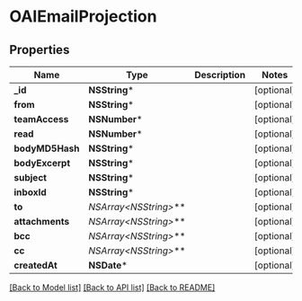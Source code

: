 # OAIEmailProjection

## Properties
Name | Type | Description | Notes
------------ | ------------- | ------------- | -------------
**_id** | **NSString*** |  | [optional] 
**from** | **NSString*** |  | [optional] 
**teamAccess** | **NSNumber*** |  | [optional] 
**read** | **NSNumber*** |  | [optional] 
**bodyMD5Hash** | **NSString*** |  | [optional] 
**bodyExcerpt** | **NSString*** |  | [optional] 
**subject** | **NSString*** |  | [optional] 
**inboxId** | **NSString*** |  | [optional] 
**to** | **NSArray&lt;NSString*&gt;*** |  | [optional] 
**attachments** | **NSArray&lt;NSString*&gt;*** |  | [optional] 
**bcc** | **NSArray&lt;NSString*&gt;*** |  | [optional] 
**cc** | **NSArray&lt;NSString*&gt;*** |  | [optional] 
**createdAt** | **NSDate*** |  | [optional] 

[[Back to Model list]](../README#documentation-for-models) [[Back to API list]](../README#documentation-for-api-endpoints) [[Back to README]](../README)


